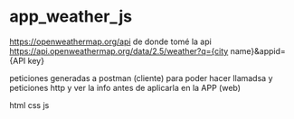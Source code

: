 # app_weather_js


https://openweathermap.org/api de donde tomé la api
https://api.openweathermap.org/data/2.5/weather?q={city name}&appid={API key}

peticiones generadas a postman  (cliente)
para poder hacer llamadsa y peticiones http y ver la info antes de aplicarla en la APP (web)



html css js